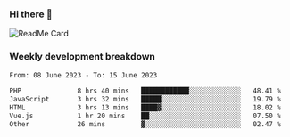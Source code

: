 ### Hi there 👋

<!--
**itzcy/itzcy** is a ✨ _special_ ✨ repository because its `README.md` (this file) appears on your GitHub profile.

Here are some ideas to get you started:

- 🔭 I’m currently working on ...
- 🌱 I’m currently learning ...
- 👯 I’m looking to collaborate on ...
- 🤔 I’m looking for help with ...
- 💬 Ask me about ...
- 📫 How to reach me: ...
- 😄 Pronouns: ...
- ⚡ Fun fact: ...
-->
![ReadMe Card](https://github-readme-stats.vercel.app/api?username=itzcy&show_icons=true&title_color=2d3198&icon_color=797cb8&text_color=24292e&bg_color=f6f8fa)

### Weekly development breakdown
<!--START_SECTION:waka-->

```txt
From: 08 June 2023 - To: 15 June 2023

PHP              8 hrs 40 mins   ████████████░░░░░░░░░░░░░   48.41 %
JavaScript       3 hrs 32 mins   █████░░░░░░░░░░░░░░░░░░░░   19.79 %
HTML             3 hrs 13 mins   ████▓░░░░░░░░░░░░░░░░░░░░   18.02 %
Vue.js           1 hr 20 mins    ██░░░░░░░░░░░░░░░░░░░░░░░   07.50 %
Other            26 mins         ▓░░░░░░░░░░░░░░░░░░░░░░░░   02.47 %
```

<!--END_SECTION:waka-->
